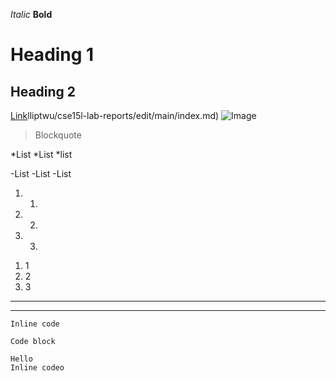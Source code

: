 *Italic*
**Bold**
# Heading 1
## Heading 2
[Link](https://github.com/phi)lliptwu/cse15l-lab-reports/edit/main/index.md)
![Image](http://url/a.png)
> Blockquote

*List
*List
*list

-List
-List
-List

1. 1.
2. 2.
3. 3.
1) 1
2) 2
3) 3
---
***
`Inline code`
```
Code block
```
    Hello
    Inline codeo

